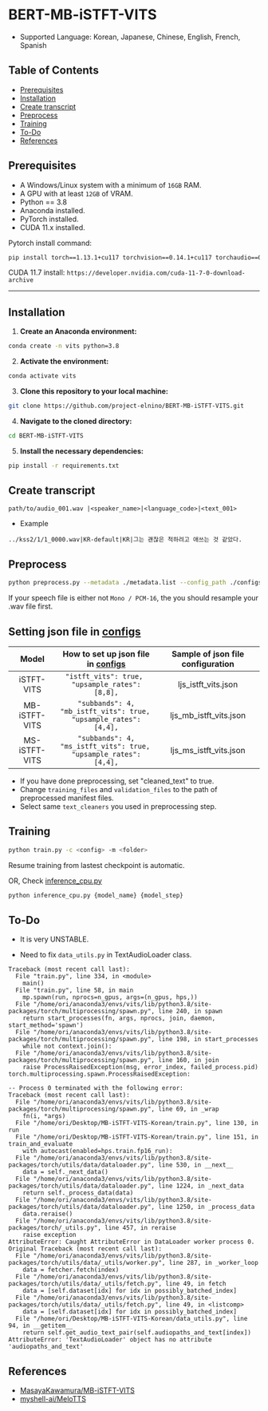 # BERT-MB-iSTFT-VITS

- Supported Language: Korean, Japanese, Chinese, English, French, Spanish

## Table of Contents 
- [Prerequisites](#prerequisites)
- [Installation](#installation)
- [Create transcript](#create-transcript)
- [Preprocess](#preprocess)
- [Training](#training)
- [To-Do](#to-do)
- [References](#references)


## Prerequisites
- A Windows/Linux system with a minimum of `16GB` RAM.
- A GPU with at least `12GB` of VRAM.
- Python == 3.8
- Anaconda installed.
- PyTorch installed.
- CUDA 11.x installed.

Pytorch install command:
```sh
pip install torch==1.13.1+cu117 torchvision==0.14.1+cu117 torchaudio==0.13.1 --extra-index-url https://download.pytorch.org/whl/cu117
```

CUDA 11.7 install:
`https://developer.nvidia.com/cuda-11-7-0-download-archive`

---


## Installation 
1. **Create an Anaconda environment:**

```sh
conda create -n vits python=3.8
```

2. **Activate the environment:**

```sh
conda activate vits
```

3. **Clone this repository to your local machine:**

```sh
git clone https://github.com/project-elnino/BERT-MB-iSTFT-VITS.git
```

4. **Navigate to the cloned directory:**

```sh
cd BERT-MB-iSTFT-VITS
```

5. **Install the necessary dependencies:**

```sh
pip install -r requirements.txt
```


## Create transcript

```
path/to/audio_001.wav |<speaker_name>|<language_code>|<text_001>
```
- Example
```
../kss2/1/1_0000.wav|KR-default|KR|그는 괜찮은 척하려고 애쓰는 것 같았다.
```


## Preprocess
```sh
python preprocess.py --metadata ./metadata.list --config_path ./configs/config.json
```

If your speech file is either not `Mono / PCM-16`, the you should resample your .wav file first. 


## Setting json file in [configs](configs)

| Model | How to set up json file in [configs](configs) | Sample of json file configuration|
| :---: | :---: | :---: |
| iSTFT-VITS | ```"istft_vits": true, ```<br>``` "upsample_rates": [8,8], ``` | ljs_istft_vits.json |
| MB-iSTFT-VITS | ```"subbands": 4,```<br>```"mb_istft_vits": true, ```<br>``` "upsample_rates": [4,4], ``` | ljs_mb_istft_vits.json |
| MS-iSTFT-VITS | ```"subbands": 4,```<br>```"ms_istft_vits": true, ```<br>``` "upsample_rates": [4,4], ``` | ljs_ms_istft_vits.json |

- If you have done preprocessing, set "cleaned_text" to true. 
- Change `training_files` and `validation_files` to the path of preprocessed manifest files. 
- Select same `text_cleaners` you used in preprocessing step. 

## Training
```sh
python train.py -c <config> -m <folder>
```
Resume training from lastest checkpoint is automatic.

OR, Check [inference_cpu.py](inference_cpu.py)

```sh
python inference_cpu.py {model_name} {model_step}
```

## To-Do

- It is very UNSTABLE.

- Need to fix ```data_utils.py``` in TextAudioLoader class.

```
Traceback (most recent call last):
  File "train.py", line 334, in <module>
    main()
  File "train.py", line 58, in main
    mp.spawn(run, nprocs=n_gpus, args=(n_gpus, hps,))
  File "/home/ori/anaconda3/envs/vits/lib/python3.8/site-packages/torch/multiprocessing/spawn.py", line 240, in spawn
    return start_processes(fn, args, nprocs, join, daemon, start_method='spawn')
  File "/home/ori/anaconda3/envs/vits/lib/python3.8/site-packages/torch/multiprocessing/spawn.py", line 198, in start_processes
    while not context.join():
  File "/home/ori/anaconda3/envs/vits/lib/python3.8/site-packages/torch/multiprocessing/spawn.py", line 160, in join
    raise ProcessRaisedException(msg, error_index, failed_process.pid)
torch.multiprocessing.spawn.ProcessRaisedException: 

-- Process 0 terminated with the following error:
Traceback (most recent call last):
  File "/home/ori/anaconda3/envs/vits/lib/python3.8/site-packages/torch/multiprocessing/spawn.py", line 69, in _wrap
    fn(i, *args)
  File "/home/ori/Desktop/MB-iSTFT-VITS-Korean/train.py", line 130, in run
  File "/home/ori/Desktop/MB-iSTFT-VITS-Korean/train.py", line 151, in train_and_evaluate
    with autocast(enabled=hps.train.fp16_run):
  File "/home/ori/anaconda3/envs/vits/lib/python3.8/site-packages/torch/utils/data/dataloader.py", line 530, in __next__
    data = self._next_data()
  File "/home/ori/anaconda3/envs/vits/lib/python3.8/site-packages/torch/utils/data/dataloader.py", line 1224, in _next_data
    return self._process_data(data)
  File "/home/ori/anaconda3/envs/vits/lib/python3.8/site-packages/torch/utils/data/dataloader.py", line 1250, in _process_data
    data.reraise()
  File "/home/ori/anaconda3/envs/vits/lib/python3.8/site-packages/torch/_utils.py", line 457, in reraise
    raise exception
AttributeError: Caught AttributeError in DataLoader worker process 0.
Original Traceback (most recent call last):
  File "/home/ori/anaconda3/envs/vits/lib/python3.8/site-packages/torch/utils/data/_utils/worker.py", line 287, in _worker_loop
    data = fetcher.fetch(index)
  File "/home/ori/anaconda3/envs/vits/lib/python3.8/site-packages/torch/utils/data/_utils/fetch.py", line 49, in fetch
    data = [self.dataset[idx] for idx in possibly_batched_index]
  File "/home/ori/anaconda3/envs/vits/lib/python3.8/site-packages/torch/utils/data/_utils/fetch.py", line 49, in <listcomp>
    data = [self.dataset[idx] for idx in possibly_batched_index]
  File "/home/ori/Desktop/MB-iSTFT-VITS-Korean/data_utils.py", line 94, in __getitem__
    return self.get_audio_text_pair(self.audiopaths_and_text[index])
AttributeError: 'TextAudioLoader' object has no attribute 'audiopaths_and_text'
```

## References
- [MasayaKawamura/MB-iSTFT-VITS](https://github.com/MasayaKawamura/MB-iSTFT-VITS)
- [myshell-ai/MeloTTS](https://github.com/myshell-ai)
